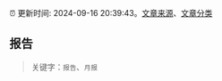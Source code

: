 :alarm_clock: 更新时间: 2024-09-16 20:39:43。[文章来源](/README.md)、[文章分类](/TAGS.md)

## 报告


> 关键字：`报告`、`月报`



